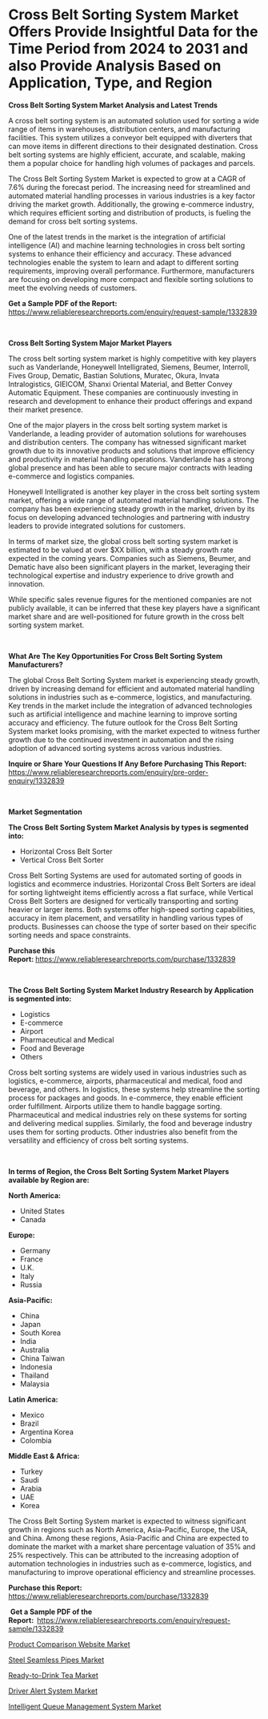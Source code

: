<p><h1>Cross Belt Sorting System Market Offers Provide Insightful Data for the Time Period from 2024 to 2031 and also Provide Analysis Based on Application, Type, and Region</h1></p><p><strong>Cross Belt Sorting System Market Analysis and Latest Trends</strong></p>
<p><p>A cross belt sorting system is an automated solution used for sorting a wide range of items in warehouses, distribution centers, and manufacturing facilities. This system utilizes a conveyor belt equipped with diverters that can move items in different directions to their designated destination. Cross belt sorting systems are highly efficient, accurate, and scalable, making them a popular choice for handling high volumes of packages and parcels.</p><p>The Cross Belt Sorting System Market is expected to grow at a CAGR of 7.6% during the forecast period. The increasing need for streamlined and automated material handling processes in various industries is a key factor driving the market growth. Additionally, the growing e-commerce industry, which requires efficient sorting and distribution of products, is fueling the demand for cross belt sorting systems.</p><p>One of the latest trends in the market is the integration of artificial intelligence (AI) and machine learning technologies in cross belt sorting systems to enhance their efficiency and accuracy. These advanced technologies enable the system to learn and adapt to different sorting requirements, improving overall performance. Furthermore, manufacturers are focusing on developing more compact and flexible sorting solutions to meet the evolving needs of customers.</p></p>
<p><strong>Get a Sample PDF of the Report:&nbsp;</strong> <a href="https://www.reliableresearchreports.com/enquiry/request-sample/1332839">https://www.reliableresearchreports.com/enquiry/request-sample/1332839</a></p>
<p>&nbsp;</p>
<p><strong>Cross Belt Sorting System Major Market Players</strong></p>
<p><p>The cross belt sorting system market is highly competitive with key players such as Vanderlande, Honeywell Intelligrated, Siemens, Beumer, Interroll, Fives Group, Dematic, Bastian Solutions, Muratec, Okura, Invata Intralogistics, GIEICOM, Shanxi Oriental Material, and Better Convey Automatic Equipment. These companies are continuously investing in research and development to enhance their product offerings and expand their market presence.</p><p>One of the major players in the cross belt sorting system market is Vanderlande, a leading provider of automation solutions for warehouses and distribution centers. The company has witnessed significant market growth due to its innovative products and solutions that improve efficiency and productivity in material handling operations. Vanderlande has a strong global presence and has been able to secure major contracts with leading e-commerce and logistics companies.</p><p>Honeywell Intelligrated is another key player in the cross belt sorting system market, offering a wide range of automated material handling solutions. The company has been experiencing steady growth in the market, driven by its focus on developing advanced technologies and partnering with industry leaders to provide integrated solutions for customers.</p><p>In terms of market size, the global cross belt sorting system market is estimated to be valued at over $XX billion, with a steady growth rate expected in the coming years. Companies such as Siemens, Beumer, and Dematic have also been significant players in the market, leveraging their technological expertise and industry experience to drive growth and innovation.</p><p>While specific sales revenue figures for the mentioned companies are not publicly available, it can be inferred that these key players have a significant market share and are well-positioned for future growth in the cross belt sorting system market.</p></p>
<p>&nbsp;</p>
<p><strong>What Are The Key Opportunities For Cross Belt Sorting System Manufacturers?</strong></p>
<p><p>The global Cross Belt Sorting System market is experiencing steady growth, driven by increasing demand for efficient and automated material handling solutions in industries such as e-commerce, logistics, and manufacturing. Key trends in the market include the integration of advanced technologies such as artificial intelligence and machine learning to improve sorting accuracy and efficiency. The future outlook for the Cross Belt Sorting System market looks promising, with the market expected to witness further growth due to the continued investment in automation and the rising adoption of advanced sorting systems across various industries.</p></p>
<p><strong>Inquire or Share Your Questions If Any Before Purchasing This Report:</strong> <a href="https://www.reliableresearchreports.com/enquiry/pre-order-enquiry/1332839">https://www.reliableresearchreports.com/enquiry/pre-order-enquiry/1332839</a></p>
<p>&nbsp;</p>
<p><strong>Market Segmentation</strong></p>
<p><strong>The Cross Belt Sorting System Market Analysis by types is segmented into:</strong></p>
<p><ul><li>Horizontal Cross Belt Sorter</li><li>Vertical Cross Belt Sorter</li></ul></p>
<p><p>Cross Belt Sorting Systems are used for automated sorting of goods in logistics and ecommerce industries. Horizontal Cross Belt Sorters are ideal for sorting lightweight items efficiently across a flat surface, while Vertical Cross Belt Sorters are designed for vertically transporting and sorting heavier or larger items. Both systems offer high-speed sorting capabilities, accuracy in item placement, and versatility in handling various types of products. Businesses can choose the type of sorter based on their specific sorting needs and space constraints.</p></p>
<p><strong>Purchase this Report:&nbsp;</strong><a href="https://www.reliableresearchreports.com/purchase/1332839">https://www.reliableresearchreports.com/purchase/1332839</a></p>
<p>&nbsp;</p>
<p><strong>The Cross Belt Sorting System Market Industry Research by Application is segmented into:</strong></p>
<p><ul><li>Logistics</li><li>E-commerce</li><li>Airport</li><li>Pharmaceutical and Medical</li><li>Food and Beverage</li><li>Others</li></ul></p>
<p><p>Cross belt sorting systems are widely used in various industries such as logistics, e-commerce, airports, pharmaceutical and medical, food and beverage, and others. In logistics, these systems help streamline the sorting process for packages and goods. In e-commerce, they enable efficient order fulfillment. Airports utilize them to handle baggage sorting. Pharmaceutical and medical industries rely on these systems for sorting and delivering medical supplies. Similarly, the food and beverage industry uses them for sorting products. Other industries also benefit from the versatility and efficiency of cross belt sorting systems.</p></p>
<p>&nbsp;</p>
<p><strong>In terms of Region, the Cross Belt Sorting System Market Players available by Region are:</strong></p>
<p>
    <p> <strong> North America: </strong>
        <ul>
            <li>United States</li>
            <li>Canada</li>
        </ul>
        </p> 
    <p> <strong> Europe: </strong>
        <ul>
            <li>Germany</li>
            <li>France</li>
            <li>U.K.</li>
            <li>Italy</li>
            <li>Russia</li>
        </ul>
        </p> 
    <p> <strong> Asia-Pacific: </strong>
        <ul>
            <li>China</li>
            <li>Japan</li>
            <li>South Korea</li>
            <li>India</li>
            <li>Australia</li>
            <li>China Taiwan</li>
            <li>Indonesia</li>
            <li>Thailand</li>
            <li>Malaysia</li>
        </ul>
        </p> 
    <p> <strong> Latin America: </strong>
        <ul>
            <li>Mexico</li>
            <li>Brazil</li>
            <li>Argentina Korea</li>
            <li>Colombia</li>
        </ul>
        </p> 
    <p> <strong> Middle East & Africa: </strong>
        <ul>
            <li>Turkey</li>
            <li>Saudi</li>
            <li>Arabia</li>
            <li>UAE</li>
            <li>Korea</li>
        </ul>
    </p>
    </p>
<p><p>The Cross Belt Sorting System market is expected to witness significant growth in regions such as North America, Asia-Pacific, Europe, the USA, and China. Among these regions, Asia-Pacific and China are expected to dominate the market with a market share percentage valuation of 35% and 25% respectively. This can be attributed to the increasing adoption of automation technologies in industries such as e-commerce, logistics, and manufacturing to improve operational efficiency and streamline processes.</p></p>
<p><strong>Purchase this Report: </strong><a href="https://www.reliableresearchreports.com/purchase/1332839">https://www.reliableresearchreports.com/purchase/1332839</a></p>
<p>&nbsp;<strong>Get a Sample PDF of the Report:&nbsp;&nbsp;</strong><a href="https://www.reliableresearchreports.com/enquiry/request-sample/1332839">https://www.reliableresearchreports.com/enquiry/request-sample/1332839</a></p>
<p><strong></strong></p>
<p><p><a href="https://medium.com/@donaldyoung656/product-comparison-website-market-insight-market-trends-growth-forecasted-from-2024-to-2031-f628bc7f2c0c">Product Comparison Website Market</a></p><p><a href="https://github.com/beatblasta/Market-Research-Report-List-2/blob/main/steel-seamless-pipes-market.md">Steel Seamless Pipes Market</a></p><p><a href="https://github.com/shotows/Market-Research-Report-List-1/blob/main/ready-to-drink-tea-market.md">Ready-to-Drink Tea Market</a></p><p><a href="https://medium.com/@donaldyoung656/driver-alert-system-market-the-key-to-successful-business-strategy-forecast-till-2031-b09f3a978171">Driver Alert System Market</a></p><p><a href="https://medium.com/@donaldyoung656/analyzing-intelligent-queue-management-system-market-global-industry-perspective-and-forecast-ea4f3c5b2e74">Intelligent Queue Management System Market</a></p></p>
